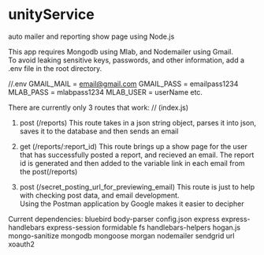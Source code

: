 # unityService
auto mailer and reporting show page using Node.js

This app requires Mongodb using Mlab, and Nodemailer using Gmail.  
To avoid leaking sensitive keys, passwords, and other information, add a .env file in the root directory.


//.env
GMAIL_MAIL = email@gmail.com
GMAIL_PASS = emailpass1234
MLAB_PASS = mlabpass1234
MLAB_USER = userName
etc.


There are currently only 3 routes that work:
// (index.js)

1. post (/reports)
  This route takes in a json string object, parses it into json, saves it to the database and then sends an email

2. get (/reports/:report_id)
  This route brings up a show page for the user that has successfully posted a report, and recieved an email.
  The report id is generated and then added to the variable link in each email from the post(/reports)
  
3. post (/secret_posting_url_for_previewing_email)
  This route is just to help with checking post data, and email development.  
  Using the Postman application by Google makes it easier to decipher
  
Current dependencies:
bluebird
body-parser
config.json
express
express-handlebars
express-session
formidable
fs
handlebars-helpers
hogan.js
mongo-sanitize
mongodb
mongoose
morgan
nodemailer
sendgrid
url
xoauth2
